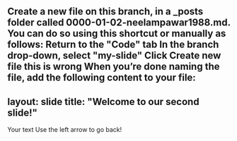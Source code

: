 Create a new file on this branch, in a _posts folder called 0000-01-02-neelampawar1988.md. You can do so using this shortcut or manually as follows:
Return to the "Code" tab
In the branch drop-down, select "my-slide"
Click Create new file
this is wrong
When you’re done naming the file, add the following content to your file:
---
layout: slide
title: "Welcome to our second slide!"
---
Your text
Use the left arrow to go back!
